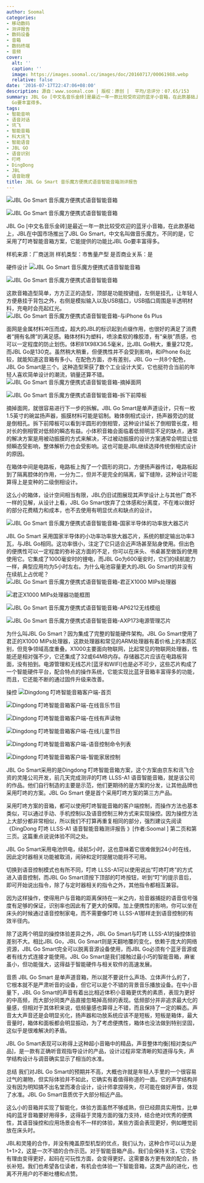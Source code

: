 ```yaml
---
author: Soomal
categories:
- 移动数码
- 测评报告
- 数码设备
- 音箱
- 数码终端
- 音频
cover:
  alt: ''
  caption: ''
  image: https://images.soomal.cc/images/doc/20160717/00061988.webp
  relative: false
date: '2016-07-17T22:47:06+08:00'
description: 源自：www.soomal.com | 版权：原创 |  平均/总评分：07.65/153
summary: JBL Go [中文名音乐金砖]是最近一年一款比较受欢迎的蓝牙小音箱，在此款基础上，JBL在中国市场推出了JBL Go Smart，中文名叫做音乐魔方。不同的是，它采用了叮咚智能音箱方案，它能提供的功能比JBL
  Go要丰富得多。
tags:
- 智能音响
- 语音对话
- 讯飞
- 智能音箱
- 科大讯飞
- 智能语音
- JBL GO
- 语音识别
- 叮咚
- DingDong
- JBL
- 语音助理
title: JBL Go Smart 音乐魔方便携式语音智能音箱测评报告
---
```


![JBL Go Smart 音乐魔方便携式语音智能音箱](https://images.soomal.cc/images/doc/20160717/00061975_01.webp)



![JBL Go Smart 音乐魔方便携式语音智能音箱](https://images.soomal.cc/images/doc/20160717/00061976_01.webp)



JBL Go [中文名音乐金砖]是最近一年一款比较受欢迎的蓝牙小音箱，在此款基础上，JBL在中国市场推出了JBL Go Smart，中文名叫做音乐魔方。不同的是，它采用了叮咚智能音箱方案，它能提供的功能比JBL Go要丰富得多。


样机来源：厂商送测
样机类型：市售量产型
是否商业关系：是

硬件设计
![JBL Go Smart 音乐魔方便携式语音智能音箱](https://images.soomal.cc/images/doc/20160717/00061978_01.webp)




![JBL Go Smart 音乐魔方便携式语音智能音箱](https://images.soomal.cc/images/doc/20160717/00061977_01.webp)




这款音箱造型简单，方方正正的造型，顶部是功能按键组，左侧是挂孔，让年轻人方便悬挂于背包之外，右侧是模拟输入以及USB插口，USB插口周围是半透明材料，充电时会亮起红光。
![JBL Go Smart 音乐魔方便携式语音智能音箱-与iPhone 6s Plus](https://images.soomal.cc/images/doc/20160623/00061537_01.webp)




面网是金属材料冲压而成，超大的JBL的标识起到点缀作用，也很好的满足了消费者“拥有名牌”的满足感。箱体材料为塑料，喷涂柔软的橡胶漆，有“亲肤”质感，也可以一定程度的防止划伤。体积81X98X36.5毫米，比JBL Go稍大，重量212克，而JBL Go是130克。虽然稍大稍重，但便携性并不会受到影响，和iPhone 6s比较，就能知道这音箱有多小。在配色方面，亦有差别，JBL Go 一共8个配色，JBL Go Smart是三个。这种造型荣获了数个工业设计大奖，它也挺符合当前的年轻人喜欢简单设计的潮流，销量还算不错。
![JBL Go Smart 音乐魔方便携式语音智能音箱-摘掉面网](https://images.soomal.cc/images/doc/20160623/00061545_01.webp)




![JBL Go Smart 音乐魔方便携式语音智能音箱-拆下前障板](https://images.soomal.cc/images/doc/20160623/00061546_01.webp)




摘掉面网，就很容易进行下一步的拆解。JBL Go Smart是单声道设计，只有一枚1.5英寸的碗盆扬声器，振膜材料可能是铝制。箱体倒相式设计，扬声器旁边的就是倒相孔。拆下前障板可以看到半圆形的倒相管，这种设计延长了倒相管长度，相对长的倒相管对低频的瞬态有益。小体积音箱会面临着低频明显不足的缺点，通常的解决方案是用被动振膜的方式来解决，不过被动振膜的设计方案通常会明显让低频瞬态受影响，整体解析力也会受影响。这也可能是JBL继续选择传统倒相式设计的原因。

在箱体中间是电路板，电路板上掏了一个圆形的洞口，方便扬声器传过，电路板起到了隔离腔体的作用，一分为二，但并不是完全的隔离，留下缝隙，这种设计可能算得上是变种的二级倒相设计。

这么小的箱体，设计空间相当有限，JBL仍旧试图展现其声学设计上与其他厂商不一样的见解，从设计上看，JBL Go Smart放弃了立体感和分离度，不在难以做好的部分花费精力和成本，也不去使用有明显优点和缺点的设计。

![JBL Go Smart 音乐魔方便携式语音智能音箱-国家半导体的功率放大器芯片](https://images.soomal.cc/images/doc/20160623/00061550.webp)




JBL Go Smart 采用国家半导体的小功率功率放大器芯片，系统的额定输出功率3瓦，与JBL Go相同。这功率很小，注定了它只适合近声场甚至贴身使用。但出色的便携性可以一定程度的弥补这方面的不足，你可以在床头、书桌甚至做饭的使用使用它。它集成了1000毫安时的锂电，而JBL Go为600毫安时，它们的续航能力一样，典型应用均为5小时左右。为什么电池容量更大的JBL Go Smart的并没有在续航上占优呢？
![JBL Go Smart 音乐魔方便携式语音智能音箱-君正X1000 MIPs处理器](https://images.soomal.cc/images/doc/20160623/00061547_01.webp)




![君正X1000 MIPs处理器功能框图](https://images.soomal.cc/images/doc/20160717/00061981_01.webp)




![JBL Go Smart 音乐魔方便携式语音智能音箱-AP6212无线模组](https://images.soomal.cc/images/doc/20160623/00061548_01.webp)




![JBL Go Smart 音乐魔方便携式语音智能音箱-AXP173电源管理芯片](https://images.soomal.cc/images/doc/20160623/00061549_01.webp)




为什么叫JBL Go Smart？因为集成了完整的智能硬件架构。JBL Go Smart使用了君正的X1000 MIPs处理器，这款处理器和常见的ARM处理器有着价格上的本质区别，但竞争领域高度重叠。X1000主要面向物联网，比起常见的物联网处理器，性能还是相对强不少，它还集成了32或64MB内存。存储器芯片应该在电路板背面，没有拍到。电源管理和无线芯片[蓝牙和WIFI]也是必不可少，这些芯片构成了一个智能硬件平台，配合特点的操作系统，它能实现比蓝牙音箱丰富得多的功能，而且，它还能不断的通过固件升级来改善。

操控
![Dingdong 叮咚智能音箱客户端-首页](https://images.soomal.cc/images/doc/20160717/00061982_01.webp)




![Dingdong 叮咚智能音箱客户端-在线音乐节目](https://images.soomal.cc/images/doc/20160717/00061983_01.webp)




![Dingdong 叮咚智能音箱客户端-在线有声读物](https://images.soomal.cc/images/doc/20160717/00061984_01.webp)




![Dingdong 叮咚智能音箱客户端-在线儿童节目](https://images.soomal.cc/images/doc/20160717/00061985_01.webp)




![Dingdong 叮咚智能音箱客户端-语音控制命令列表](https://images.soomal.cc/images/doc/20160717/00061986_01.webp)




![Dingdong 叮咚智能音箱客户端-智能家居控制](https://images.soomal.cc/images/doc/20160717/00061987_01.webp)




JBL Go Smart采用的是Dingdong 叮咚智能音箱方案，这个方案由京东和讯飞合资的灵隆公司开发，前几天完成测评的叮咚 LLSS-A1 语音智能音箱，就是该公司的作品。他们自行制造的主要是示范，他们更期待的是方案的分发，让其他品牌也采用叮咚的方案。JBL Go Smart 便是首个采用叮咚方案的第三方产品。

采用叮咚方案的音箱，都可以使用叮咚智能音箱的客户端控制，而操作方法也基本类似，可以通过手动、手机控制以及语音控制三种方式来实现操控。因为操控方法上大部分都非常相似，所以我们不打算再重复相同的部分，强烈建议先阅读《DingDong 叮咚 LLSS-A1 语音智能音箱测评报告 》[作者:Soomal ]
第二页和第三页。这篇重点说说体验不同之处。

JBL Go Smart采用电池供电，续航5小时，这也意味着它很难做到24小时在线，因此定时器相关功能被取消，闹钟和定时提醒功能将不可用。

切换到语音控制模式也有所不同，叮咚 LLSS-A1可以使用说出“叮咚叮咚”的方式进入语音控制，而JBL Go Smart须按下顶部的叮咚按钮，听到“叮”的提示音后，即可开始说出指令，除了与定时器相关的指令之外，其他指令都相互兼容。

因为这样操作，使得用户与音箱的距离保持在一米之内，拾音器捕捉的语音信号强度有足够的保证，识别率也因此有了更大的保障。加上便携性的影响，你可以坐在床头的时候通过语音控制家电，而不需要像叮咚 LLSS-A1那样走到语音控制的有效半径内。

除了这两个明显的操控体验差异之外，JBL Go Smart与叮咚 LLSS-A1的操控体验差别不大。相比JBL Go，JBL Go Smart则是天翻地覆的变化，依赖于庞大的网络资源，JBL Go Smart完全可以脱离音源设备使用，而JBL Go必须有个蓝牙音源或者有线方式连接才能使用。JBL Go Smart是我们接触过最小巧的智能音箱，麻雀虽小，但功能强大，这得益于智能硬件与相关软件的高速发展。

音质
JBL Go Smart 是单声道音箱，所以就不要说什么声场、立体声什么的了，它根本就不是严肃听音的设备，但它可以是个不错的背景音乐播放设备。在中小音量下，JBL Go Smart的声音有着出比相近体积小音箱更优秀的素质，表现为更好的中高频，而大部分同类产品直接忽略掉高频的表现。低频部分并非追求最大化的量感，但相对于其体积来说，低频量感也算得上不错，而且保持了一定的瞬态。声音太大声音还是会明显劣化，扬声器和功放系统应该不是短板，短板是箱体，最大音量时，箱体和面板都会明显振动，为了考虑便携性，箱体也没法做到特别坚固，这似乎是很难解决的矛盾。

JBL Go Smart表现可以称得上这种超小音箱中的精品，声音整体均衡[相对类似产品]，是一款有正确听音观指导设计的产品，设计过程非常清晰的知道得与失，声学结构设计与调音确实显示了相当的水准。

总结
我们对JBL Go Smart的预期并不高，大概也许就是年轻人手里的一个很容易过气的潮物，但实际体验并不如此，它确实有着值得称道的一面。它的声学结构并没有因为明知搞不出名堂而凑合设计，设计师拿捏得失，尽可能在做好声音，体现了水准。JBL Go Smart音质优于大部分相近产品。

这么小的音箱并实现了智能化，体验方面虽然不够成熟，但已经颇具实用性，比单纯的蓝牙音箱要好用得多，这得益于灵隆方面的强力支持，结合绝对优秀的便携性，其语音操控和应用场景会有不一样的体验，某些方面会表现更好，例如睡觉前放在床头时。

JBL和灵隆的合作，并没有掩盖原型机型的优点，我们认为，这种合作可以认为是1+1>2，这是一次不错的合作示范。对于智能音箱产品，我们会保持关注，它完全有理由变得更好，起码在可玩性方面，会变得更好。这需要各方更有效的配合，扬长补短。我们也希望各位读者，有机会也体验一下智能音箱，这类产品的进化，也离不开用户的不断吐槽和点赞。